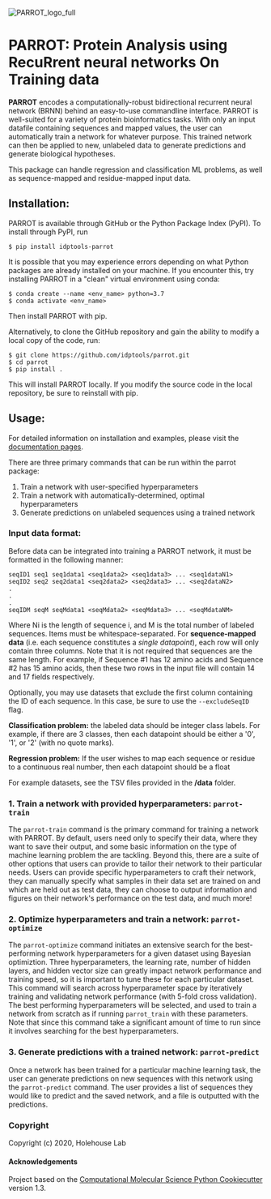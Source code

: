 ![PARROT_logo_full](https://user-images.githubusercontent.com/54642153/122615183-b274f280-d04d-11eb-88bf-1530d18d310c.png)

# PARROT: Protein Analysis using RecuRrent neural networks On Training data

**PARROT** encodes a computationally-robust bidirectional recurrent neural network (BRNN) behind an easy-to-use commandline interface. PARROT is well-suited for a variety of protein bioinformatics tasks. With only an input datafile containing sequences and mapped values, the user can automatically train a network for whatever purpose. This trained network can then be applied to new, unlabeled data to generate predictions and generate biological hypotheses.

This package can handle regression and classification ML problems, as well as sequence-mapped and residue-mapped input data.

## Installation:

PARROT is available through GitHub or the Python Package Index (PyPI). To install through PyPI, run

	$ pip install idptools-parrot

It is possible that you may experience errors depending on what Python packages are already installed on your machine. If you encounter this, try installing PARROT in a "clean" virtual environment using conda:

	$ conda create --name <env_name> python=3.7
	$ conda activate <env_name>

Then install PARROT with pip.

Alternatively, to clone the GitHub repository and gain the ability to modify a local copy of the code, run:

	$ git clone https://github.com/idptools/parrot.git
	$ cd parrot
	$ pip install .

This will install PARROT locally. If you modify the source code in the local repository, be sure to reinstall with pip.

## Usage:

For detailed information on installation and examples, please visit the [documentation pages](https://idptools-parrot.readthedocs.io/en/latest/).

There are three primary commands that can be run within the parrot package:

1. Train a network with user-specified hyperparameters
2. Train a network with automatically-determined, optimal hyperparameters
3. Generate predictions on unlabeled sequences using a trained network

### Input data format:

Before data can be integrated into training a PARROT network, it must be formatted in the following manner:

	seqID1 seq1 seq1data1 <seq1data2> <seq1data3> ... <seq1dataN1>  
	seqID2 seq2 seq2data1 <seq2data2> <seq2data3> ... <seq2dataN2>  
	.
	.
	.  
	seqIDM seqM seqMdata1 <seqMdata2> <seqMdata3> ... <seqMdataNM>
  
Where Ni is the length of sequence i, and M is the total number of labeled sequences. Items must be whitespace-separated.
For **sequence-mapped data** (i.e. each sequence constitutes a *single datapoint*), each row will only contain three columns.
Note that it is not required that sequences are the same length. For example, if Sequence #1 has 12 amino acids and Sequence #2
has 15 amino acids, then these two rows in the input file will contain 14 and 17 fields respectively.

Optionally, you may use datasets that exclude the first column containing the ID of each sequence. In this case, be sure to 
use the `--excludeSeqID` flag.

**Classification problem:** the labeled data should be integer class labels. For example, if there are 3 classes, then each
datapoint should be either a '0', '1', or '2' (with no quote marks).
  
**Regression problem:** If the user wishes to map each sequence or residue to a continuous real number, then each datapoint 
should be a float

For example datasets, see the TSV files provided in the **/data** folder.

### 1. Train a network with provided hyperparameters: ``parrot-train``

The ``parrot-train`` command is the primary command for training a network with PARROT. By default, users need only to specify 
their data, where they want to save their output, and some basic information on the type of machine learning problem the are 
tackling. Beyond this, there are a suite of other options that users can provide to tailor their network to their particular 
needs. Users can provide specific hyperparameters to craft their network, they can manually specify what samples in their
data set are trained on and which are held out as test data, they can choose to output information and figures on their network's
performance on the test data, and much more!

### 2. Optimize hyperparameters and train a network: ``parrot-optimize``

The ``parrot-optimize`` command initiates an extensive search for the best-performing network hyperparameters for a given
dataset using Bayesian optimiztion. Three hyperparameters, the learning rate, number of hidden layers, and hidden vector size
can greatly impact network performance and training speed, so it is important to tune these for each particular dataset. This
command will search across hyperparameter space by iteratively training and validating network performance (with 5-fold cross
validation). The best performing hyperparameters will be selected, and used to train a network from scratch as if running
``parrot_train`` with these parameters. Note that since this command take a significant amount of time to run since it involves
searching for the best hyperparameters.

### 3. Generate predictions with a trained network: ``parrot-predict``

Once a network has been trained for a particular machine learning task, the user can generate predictions on new sequences
with this network using the ``parrot-predict`` command. The user provides a list of sequences they would like to predict and
the saved network, and a file is outputted with the predictions.

### Copyright

Copyright (c) 2020, Holehouse Lab

#### Acknowledgements
 
Project based on the 
[Computational Molecular Science Python Cookiecutter](https://github.com/molssi/cookiecutter-cms) version 1.3.
